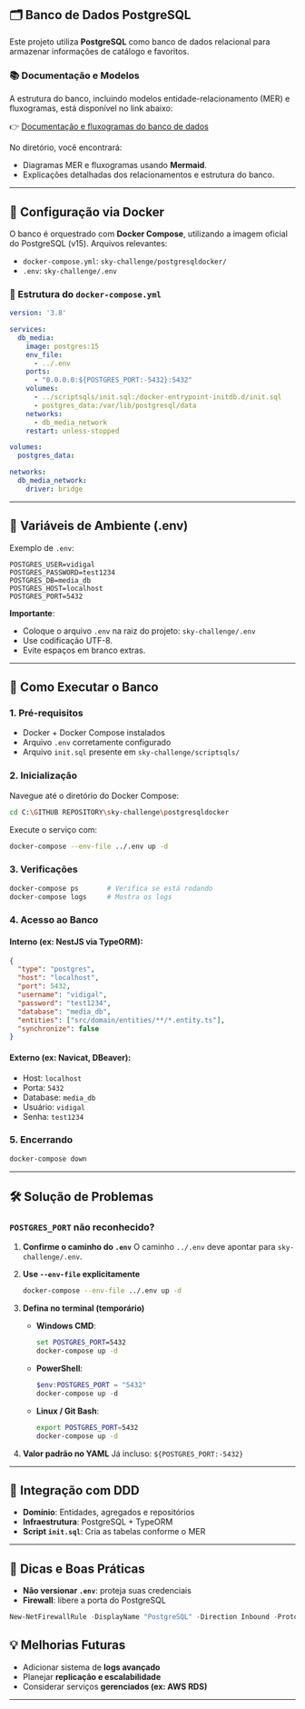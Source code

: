 ## 🗂 Banco de Dados PostgreSQL

Este projeto utiliza **PostgreSQL** como banco de dados relacional para armazenar informações de catálogo e favoritos.

### 📚 Documentação e Modelos

A estrutura do banco, incluindo modelos entidade-relacionamento (MER) e fluxogramas, está disponível no link abaixo:

👉 [Documentação e fluxogramas do banco de dados](https://github.com/Vidigal-code/sky-challenge/tree/main/example/dbexamplefluxograma)

No diretório, você encontrará:

* Diagramas MER e fluxogramas usando **Mermaid**.
* Explicações detalhadas dos relacionamentos e estrutura do banco.

---

## 🐳 Configuração via Docker

O banco é orquestrado com **Docker Compose**, utilizando a imagem oficial do PostgreSQL (v15).
Arquivos relevantes:

* `docker-compose.yml`: `sky-challenge/postgresqldocker/`
* `.env`: `sky-challenge/.env`

### 📁 Estrutura do `docker-compose.yml`

```yaml
version: '3.8'

services:
  db_media:
    image: postgres:15
    env_file:
      - ../.env
    ports:
      - "0.0.0.0:${POSTGRES_PORT:-5432}:5432"
    volumes:
      - ../scriptsqls/init.sql:/docker-entrypoint-initdb.d/init.sql
      - postgres_data:/var/lib/postgresql/data
    networks:
      - db_media_network
    restart: unless-stopped

volumes:
  postgres_data:

networks:
  db_media_network:
    driver: bridge
```

---

## 🔧 Variáveis de Ambiente (.env)

Exemplo de `.env`:

```env
POSTGRES_USER=vidigal
POSTGRES_PASSWORD=test1234
POSTGRES_DB=media_db
POSTGRES_HOST=localhost
POSTGRES_PORT=5432
```

**Importante**:

* Coloque o arquivo `.env` na raiz do projeto: `sky-challenge/.env`
* Use codificação UTF-8.
* Evite espaços em branco extras.

---

## 🚀 Como Executar o Banco

### 1. Pré-requisitos

* Docker + Docker Compose instalados
* Arquivo `.env` corretamente configurado
* Arquivo `init.sql` presente em `sky-challenge/scriptsqls/`

### 2. Inicialização

Navegue até o diretório do Docker Compose:

```bash
cd C:\GITHUB REPOSITORY\sky-challenge\postgresqldocker
```

Execute o serviço com:

```bash
docker-compose --env-file ../.env up -d
```

### 3. Verificações

```bash
docker-compose ps       # Verifica se está rodando
docker-compose logs     # Mostra os logs
```

### 4. Acesso ao Banco

#### Interno (ex: NestJS via TypeORM):

```json
{
  "type": "postgres",
  "host": "localhost",
  "port": 5432,
  "username": "vidigal",
  "password": "test1234",
  "database": "media_db",
  "entities": ["src/domain/entities/**/*.entity.ts"],
  "synchronize": false
}
```

#### Externo (ex: Navicat, DBeaver):

* Host: `localhost`
* Porta: `5432`
* Database: `media_db`
* Usuário: `vidigal`
* Senha: `test1234`

### 5. Encerrando

```bash
docker-compose down
```

---

## 🛠 Solução de Problemas

### `POSTGRES_PORT` não reconhecido?

1. **Confirme o caminho do `.env`**
   O caminho `../.env` deve apontar para `sky-challenge/.env`.

2. **Use `--env-file` explicitamente**

   ```bash
   docker-compose --env-file ../.env up -d
   ```

3. **Defina no terminal (temporário)**

    * **Windows CMD**:

      ```cmd
      set POSTGRES_PORT=5432
      docker-compose up -d
      ```
    * **PowerShell**:

      ```powershell
      $env:POSTGRES_PORT = "5432"
      docker-compose up -d
      ```
    * **Linux / Git Bash**:

      ```bash
      export POSTGRES_PORT=5432
      docker-compose up -d
      ```

4. **Valor padrão no YAML**
   Já incluso: `${POSTGRES_PORT:-5432}`

---

## 🧱 Integração com DDD

* **Domínio**: Entidades, agregados e repositórios
* **Infraestrutura**: PostgreSQL + TypeORM
* **Script `init.sql`**: Cria as tabelas conforme o MER

---

## 🧯 Dicas e Boas Práticas

* **Não versionar `.env`**: proteja suas credenciais
* **Firewall**: libere a porta do PostgreSQL

```powershell
New-NetFirewallRule -DisplayName "PostgreSQL" -Direction Inbound -Protocol TCP -LocalPort 5432 -Action Allow
```

## 💡 Melhorias Futuras

* Adicionar sistema de **logs avançado**
* Planejar **replicação e escalabilidade**
* Considerar serviços **gerenciados (ex: AWS RDS)**

---
